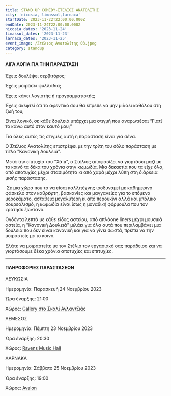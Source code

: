 ```yaml
---
title: STAND UP COMEDY-ΣΤΕΛΙΟΣ ΑΝΑΤΟΛΙΤΗΣ
city: 'nicosia, limassol,larnaca'
startDate: 2023-11-22T22:00:00.000Z
endDate: 2023-11-24T22:00:00.000Z
nicosia_dates: '2023-11-24'
limassol_dates: '2023-11-23'
larnaca_dates: '2023-11-25'
event_image: /Στέλιος Ανατολίτης 03.jpeg
category: standup
---
```


#### ΛΙΓΑ ΛΟΓΙΑ ΓΙΑ ΤΗΝ ΠΑΡΑΣΤΑΣΗ

Έχεις δουλέψει σερβιτόρος;

Έχεις μοιράσει φυλλάδια;

Έχεις κάνει λογιστής ή προγραμματιστής;

Έχεις σκεφτεί ότι το αφεντικό σου θα έπρεπε
να μην μιλάει καθόλου στη ζωή του;

Είναι λογικό, σε κάθε δουλειά υπάρχει μια στιγμή που αναρωτιέσαι “Γιατί το κάνω αυτό
στον εαυτό μου;”

Για όλες αυτές τις στιγμές,αυτή η παράσταση είναι για σένα.

Ο Στέλιος Ανατολίτης επιστρέφει με την τρίτη του σόλο παράσταση με τίτλο "Κανονική Δουλειά". 

Μετά την επιτυχία του "Χάπι", ο Στέλιος αποφασίζει να γιορτάσει μαζί με το κοινό τα δέκα του χρόνια στην κωμωδία. Μια δεκαετία που τα είχε όλα, από αποτυχίες μέχρι στασιμότητα κι από
χαρά μέχρι λύπη στη διάρκεια μισής παράστασης.

 Σε μια χώρα που το να είσαι καλλιτέχνης ισοδυναμεί με καθημερινό φάσκελο στον καθρέφτη, βασκανίες και μαγγανείες για το επόμενο μεροκάματο, αστάθεια μεγαλύτερη κι από περουκίνι αλλά και μπόλικο σουρεαλισμό, η κωμωδία είναι ίσως η μοναδική φόρμουλα που τον κράτησε ζωντανό.

Ογδόντα λεπτά με κάθε είδος αστείου, από απλάone liners μέχρι μουσικά αστεία, η "Κανονική Δουλειά" μιλάει για όλα αυτά που περιλαμβάνει μια δουλειά που δεν είναι κανονική και για να γίνει σωστά, πρέπει να την μοιραστείς με το κοινό.

Ελάτε να μοιραστείτε με τον Στέλιο τον εργασιακό σας παράδεισο και να γιορτάσουμε δέκα χρόνια αποτυχίες και επιτυχίες.

***

#### ΠΛΗΡΟΦΟΡΙΕΣ ΠΑΡΑΣΤΑΣΕΩΝ

ΛΕΥΚΩΣΙΑ

Ημερομηνία: Παρασκευή 24 Νοεμβρίου 2023 

Ώρα έναρξης: 21:00

Χώρος: [Gallery στο Σκαλί Αγλαντζιάς](https://www.google.com/maps/place/%CE%A3%CE%BA%CE%B1%CE%BB%CE%AF+%CE%91%CE%B3%CE%BB%CE%B1%CE%BD%CF%84%CE%B6%CE%B9%CE%AC,+Michael+Karaoli,+Aglantzia+2108,+Cyprus/@35.1530233,33.3962247,17z/data=!3m1!4b1!4m6!3m5!1s0x14de1780d2723227:0xa7c61340014f8c92!8m2!3d35.1529494!4d33.3988837!16s%2Fg%2F11b8tchwkx?entry=ttu)

ΛΕΜΕΣΟΣ

Ημερομηνία:  Πέμπτη 23 Νοεμβρίου 2023 

Ώρα έναρξης: 20:30

Χώρος: [Ravens Music Hall](https://www.google.com/maps/place/Ravens+Music+Hall/@34.6749096,33.0407646,17z/data=!3m1!4b1!4m6!3m5!1s0x14e733031361b6b7:0x4e9b0f40be781e08!8m2!3d34.6749096!4d33.0433395!16s%2Fg%2F11b5qw8dgn?entry=ttu)

ΛΑΡΝΑΚΑ

Ημερομηνία:  Σάββατο 25 Νοεμβρίου 2023 

Ώρα έναρξης: 19:00

Χώρος: [Avalon](https://www.google.com/maps/place/Avalon+Live/@34.912009,33.6342763,17z/data=!3m1!4b1!4m6!3m5!1s0x14e082a31f21b51b:0xd5e6b1049a2809b9!8m2!3d34.912009!4d33.6368512!16s%2Fg%2F11c514fj6z?entry=ttu)

